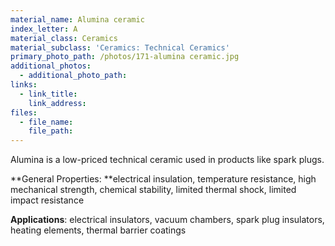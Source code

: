 ```yaml
---
material_name: Alumina ceramic
index_letter: A
material_class: Ceramics
material_subclass: 'Ceramics: Technical Ceramics'
primary_photo_path: /photos/171-alumina ceramic.jpg
additional_photos:
  - additional_photo_path:
links:
  - link_title:
    link_address:
files:
  - file_name:
    file_path:
---
```



Alumina is a low-priced technical ceramic used in products like spark plugs.

**General Properties:&nbsp;**electrical insulation, temperature resistance, high mechanical strength, chemical stability, limited thermal shock, limited impact resistance

**Applications**: electrical insulators, vacuum chambers, spark plug insulators, heating elements, thermal barrier coatings
